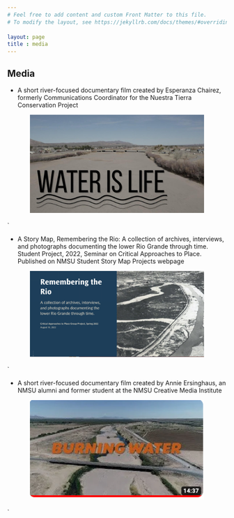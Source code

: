 ```yaml
---
# Feel free to add content and custom Front Matter to this file.
# To modify the layout, see https://jekyllrb.com/docs/themes/#overriding-theme-defaults

layout: page
title : media
---
```


## Media




- A short river-focused documentary film created by Esperanza Chairez, formerly Communications Coordinator for the Nuestra Tierra Conservation Project

<center><a href="https://youtu.be/piLY-L8WonM?si=x9FnUqSGlSk35ixc"> <IMG SRC="waterislife.jpeg" width=400> </A></center>
<br>`

- A Story Map, Remembering the Rio: A collection of archives, interviews, and photographs documenting the lower Rio Grande through time. Student Project, 2022, Seminar on Critical Approaches to Place. Published on NMSU Student Story Map Projects webpage

<center><a href="https://storymaps.arcgis.com/stories/1ad0c8057ff444a48d8e6656d7877168"> <IMG SRC="remembering.png" width=400> </A></center>
<br>`


- A short river-focused documentary film created by Annie Ersinghaus, an NMSU alumni and former student at the NMSU Creative Media Institute

<center><a href="https://youtu.be/eefK09DGg4E?si=sIIxxOg3GSjDQjjM"> <IMG SRC="burningwater.png" width=400> </A></center>
<br>`


